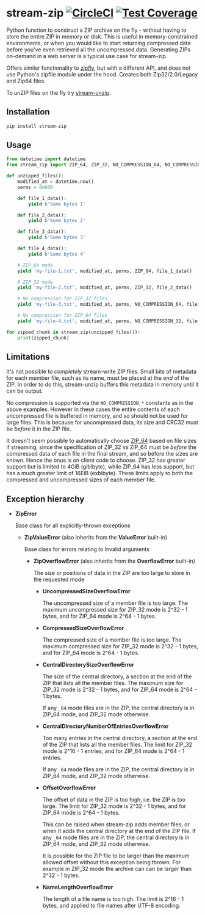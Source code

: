 # stream-zip [![CircleCI](https://circleci.com/gh/uktrade/stream-zip.svg?style=shield)](https://circleci.com/gh/uktrade/stream-zip) [![Test Coverage](https://api.codeclimate.com/v1/badges/80442ee55a1276e83b44/test_coverage)](https://codeclimate.com/github/uktrade/stream-zip/test_coverage)

Python function to construct a ZIP archive on the fly - without having to store the entire ZIP in memory or disk. This is useful in memory-constrained environments, or when you would like to start returning compressed data before you've even retrieved all the uncompressed data. Generating ZIPs on-demand in a web server is a typical use case for stream-zip.

Offers similar functionality to [zipfly](https://github.com/BuzonIO/zipfly), but with a different API, and does not use Python's zipfile module under the hood. Creates both Zip32/2.0/Legacy and Zip64 files.

To unZIP files on the fly try [stream-unzip](https://github.com/uktrade/stream-unzip).


## Installation

```bash
pip install stream-zip
```


## Usage

```python
from datetime import datetime
from stream_zip import ZIP_64, ZIP_32, NO_COMPRESSION_64, NO_COMPRESSION_32, stream_zip

def unzipped_files():
    modified_at = datetime.now()
    perms = 0o600

    def file_1_data():
        yield b'Some bytes 1'

    def file_2_data():
        yield b'Some bytes 2'

    def file_3_data():
        yield b'Some bytes 3'

    def file_4_data():
        yield b'Some bytes 4'

    # ZIP_64 mode
    yield 'my-file-1.txt', modified_at, perms, ZIP_64, file_1_data()

    # ZIP_32 mode
    yield 'my-file-2.txt', modified_at, perms, ZIP_32, file_2_data()

    # No compression for ZIP_32 files
    yield 'my-file-3.txt', modified_at, perms, NO_COMPRESSION_64, file_3_data()

    # No compression for ZIP_64 files
    yield 'my-file-4.txt', modified_at, perms, NO_COMPRESSION_32, file_4_data()

for zipped_chunk in stream_zip(unzipped_files()):
    print(zipped_chunk)
```


## Limitations

It's not possible to _completely_ stream-write ZIP files. Small bits of metadata for each member file, such as its name, must be placed at the _end_ of the ZIP. In order to do this, stream-unzip buffers this metadata in memory until it can be output.

No compression is supported via the `NO_COMPRESSION_*` constants as in the above examples. However in these cases the entire contents of each uncompressed file is buffered in memory, and so should not be used for large files. This is because for uncompressed data, its size and CRC32 must be _before_ it in the ZIP file.

It doesn't seem possible to automatically choose [ZIP_64](https://en.wikipedia.org/wiki/ZIP_(file_format)#ZIP64) based on file sizes if streaming, since the specification of ZIP_32 vs ZIP_64 must be _before_ the compressed data of each file in the final stream, and so before the sizes are known. Hence the onus is on client code to choose. ZIP_32 has greater support but is limited to 4GiB (gibibyte), while ZIP_64 has less support, but has a much greater limit of 16EiB (exbibyte). These limits apply to both the compressed and uncompressed sizes of each member file.


## Exception hierarchy

  - **ZipError**

    Base class for all explicitly-thrown exceptions

    - **ZipValueError** (also inherits from the **ValueError** built-in)

      Base class for errors relating to invalid arguments

      - **ZipOverflowError** (also inherits from the **OverflowError** built-in)

        The size or positions of data in the ZIP are too large to store in the requested mode

        - **UncompressedSizeOverflowError**

          The uncompressed size of a member file is too large. The maximum uncompressed size for ZIP_32 mode is 2^32 - 1 bytes, and for ZIP_64 mode is 2^64 - 1 bytes.

        - **CompressedSizeOverflowError**

          The compressed size of a member file is too large. The maximum compressed size for ZIP_32 mode is 2^32 - 1 bytes, and for ZIP_64 mode is 2^64 - 1 bytes.

        - **CentralDirectorySizeOverflowError**

          The size of the central directory, a section at the end of the ZIP that lists all the member files. The maximum size for ZIP_32 mode is 2^32 - 1 bytes, and for ZIP_64 mode is 2^64 - 1 bytes.

          If any `_64` mode files are in the ZIP, the central directory is in ZIP_64 mode, and ZIP_32 mode otherwise.

        - **CentralDirectoryNumberOfEntriesOverflowError**

          Too many entries in the central directory, a section at the end of the ZIP that lists all the member files. The limit for ZIP_32 mode is 2^16 - 1 entries, and for ZIP_64 mode is 2^64 - 1 entries.

          If any `_64` mode files are in the ZIP, the central directory is in ZIP_64 mode, and ZIP_32 mode otherwise.

        - **OffsetOverflowError**

          The offset of data in the ZIP is too high, i.e. the ZIP is too large. The limit for ZIP_32 mode is 2^32 - 1 bytes, and for ZIP_64 mode is 2^64 - 1 bytes.

          This can be raised when stream-zip adds member files, or when it adds the central directory at the end of the ZIP file. If any `_64` mode files are in the ZIP, the central directory is in ZIP_64 mode, and ZIP_32 mode otherwise.

          It is possible for the ZIP file to be larger than the maximum allowed offset without this exception being thrown. For example in ZIP_32 mode the archive can can be larger than 2^32 - 1 bytes.

        - **NameLengthOverflowError**

          The length of a file name is too high. The limit is 2^16 - 1 bytes, and applied to file names after UTF-8 encoding.

